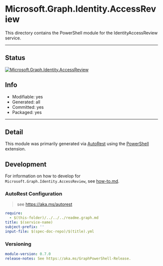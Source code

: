 <!-- region Generated -->
# Microsoft.Graph.Identity.AccessReview
This directory contains the PowerShell module for the IdentityAccessReview service.

---
## Status
[![Microsoft.Graph.Identity.AccessReview](https://img.shields.io/powershellgallery/v/Microsoft.Graph.Identity.AccessReview.svg?style=flat-square&label=Microsoft.Graph.Identity.AccessReview "Microsoft.Graph.Identity.AccessReview")](https://www.powershellgallery.com/packages/Microsoft.Graph.Identity.AccessReview/)

## Info
- Modifiable: yes
- Generated: all
- Committed: yes
- Packaged: yes

---
## Detail
This module was primarily generated via [AutoRest](https://github.com/Azure/autorest) using the [PowerShell](https://github.com/Azure/autorest.powershell) extension.

## Development
For information on how to develop for `Microsoft.Graph.Identity.AccessReview`, see [how-to.md](how-to.md).
<!-- endregion -->

### AutoRest Configuration

> see https://aka.ms/autorest

``` yaml
require:
  - $(this-folder)/../../../readme.graph.md
title: $(service-name)
subject-prefix: ''
input-file: $(spec-doc-repo)/$(title).yml
```
### Versioning

``` yaml
module-version: 0.7.0
release-notes: See https://aka.ms/GraphPowerShell-Release.
```
